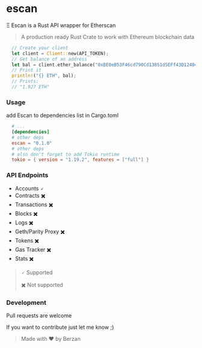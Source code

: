 # escan
Ξ Escan is a Rust API wrapper for Etherscan

> A production ready Rust Crate to work with Ethereum blockchain data

```rust
  // Create your client
  let client = Client::new(API_TOKEN);
  // Get balance of an address
  let bal = client.ether_balance("0xBE0eB53F46cd790Cd13851d5EFf43D12404d33E8", Tag::Latest).await?;
  // Print it
  println!("{} ETH", bal);
  // Prints:
  // "1.927 ETH"
```

### Usage
add Escan to dependencies list in Cargo.toml
```toml
  # ...
  [dependencies]
  # other deps
  escan = "0.1.0"
  # other deps
  # also don't forget to add Tokio runtime
  tokio = { version = "1.19.2", features = ["full"] }
```

### API Endpoints
- Accounts 🗸
- Contracts ✖️
- Transactions ✖️
- Blocks ✖️
- Logs ✖️
- Geth/Parity Proxy ✖️
- Tokens ✖️
- Gas Tracker ✖️
- Stats ✖️
> 🗸 Supported
> 
> ✖️ Not supported

### Development
Pull requests are welcome

If you want to contribute just let me know ;)

> Made with ❤️ by Berzan
